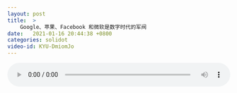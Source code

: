 ```yaml
---
layout: post
title:  >
    Google、苹果、Facebook 和微软是数字时代的军阀
date:   2021-01-16 20:44:38 +0800
categories: solidot
video-id: KYU-DmiomJo
---
```


<audio src="/assets/c0205ada349222a3fa0234c8ef0ce676.mp3" style="width: 100%;" controls></audio>

